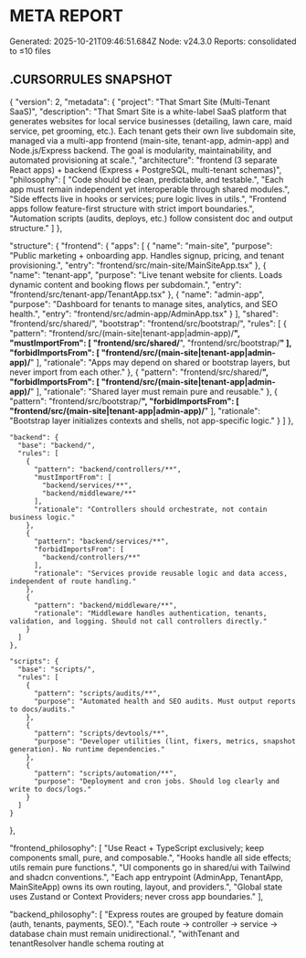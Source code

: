 # META REPORT
Generated: 2025-10-21T09:46:51.684Z
Node: v24.3.0
Reports: consolidated to ≤10 files

## .CURSORRULES SNAPSHOT
{
  "version": 2,
  "metadata": {
    "project": "That Smart Site (Multi-Tenant SaaS)",
    "description": "That Smart Site is a white-label SaaS platform that generates websites for local service businesses (detailing, lawn care, maid service, pet grooming, etc.). Each tenant gets their own live subdomain site, managed via a multi-app frontend (main-site, tenant-app, admin-app) and Node.js/Express backend. The goal is modularity, maintainability, and automated provisioning at scale.",
    "architecture": "frontend (3 separate React apps) + backend (Express + PostgreSQL, multi-tenant schemas)",
    "philosophy": [
      "Code should be clean, predictable, and testable.",
      "Each app must remain independent yet interoperable through shared modules.",
      "Side effects live in hooks or services; pure logic lives in utils.",
      "Frontend apps follow feature-first structure with strict import boundaries.",
      "Automation scripts (audits, deploys, etc.) follow consistent doc and output structure."
    ]
  },

  "structure": {
    "frontend": {
      "apps": [
        {
          "name": "main-site",
          "purpose": "Public marketing + onboarding app. Handles signup, pricing, and tenant provisioning.",
          "entry": "frontend/src/main-site/MainSiteApp.tsx"
        },
        {
          "name": "tenant-app",
          "purpose": "Live tenant website for clients. Loads dynamic content and booking flows per subdomain.",
          "entry": "frontend/src/tenant-app/TenantApp.tsx"
        },
        {
          "name": "admin-app",
          "purpose": "Dashboard for tenants to manage sites, analytics, and SEO health.",
          "entry": "frontend/src/admin-app/AdminApp.tsx"
        }
      ],
      "shared": "frontend/src/shared/",
      "bootstrap": "frontend/src/bootstrap/",
      "rules": [
        {
          "pattern": "frontend/src/(main-site|tenant-app|admin-app)/**",
          "mustImportFrom": [
            "frontend/src/shared/**",
            "frontend/src/bootstrap/**"
          ],
          "forbidImportsFrom": [
            "frontend/src/(main-site|tenant-app|admin-app)/**"
          ],
          "rationale": "Apps may depend on shared or bootstrap layers, but never import from each other."
        },
        {
          "pattern": "frontend/src/shared/**",
          "forbidImportsFrom": [
            "frontend/src/(main-site|tenant-app|admin-app)/**"
          ],
          "rationale": "Shared layer must remain pure and reusable."
        },
        {
          "pattern": "frontend/src/bootstrap/**",
          "forbidImportsFrom": [
            "frontend/src/(main-site|tenant-app|admin-app)/**"
          ],
          "rationale": "Bootstrap layer initializes contexts and shells, not app-specific logic."
        }
      ]
    },

    "backend": {
      "base": "backend/",
      "rules": [
        {
          "pattern": "backend/controllers/**",
          "mustImportFrom": [
            "backend/services/**",
            "backend/middleware/**"
          ],
          "rationale": "Controllers should orchestrate, not contain business logic."
        },
        {
          "pattern": "backend/services/**",
          "forbidImportsFrom": [
            "backend/controllers/**"
          ],
          "rationale": "Services provide reusable logic and data access, independent of route handling."
        },
        {
          "pattern": "backend/middleware/**",
          "rationale": "Middleware handles authentication, tenants, validation, and logging. Should not call controllers directly."
        }
      ]
    },

    "scripts": {
      "base": "scripts/",
      "rules": [
        {
          "pattern": "scripts/audits/**",
          "purpose": "Automated health and SEO audits. Must output reports to docs/audits."
        },
        {
          "pattern": "scripts/devtools/**",
          "purpose": "Developer utilities (lint, fixers, metrics, snapshot generation). No runtime dependencies."
        },
        {
          "pattern": "scripts/automation/**",
          "purpose": "Deployment and cron jobs. Should log clearly and write to docs/logs."
        }
      ]
    }
  },

  "frontend_philosophy": [
    "Use React + TypeScript exclusively; keep components small, pure, and composable.",
    "Hooks handle all side effects; utils remain pure functions.",
    "UI components go in shared/ui with Tailwind and shadcn conventions.",
    "Each app entrypoint (AdminApp, TenantApp, MainSiteApp) owns its own routing, layout, and providers.",
    "Global state uses Zustand or Context Providers; never cross app boundaries."
  ],

  "backend_philosophy": [
    "Express routes are grouped by feature domain (auth, tenants, payments, SEO).",
    "Each route → controller → service → database chain must remain unidirectional.",
    "withTenant and tenantResolver handle schema routing at
